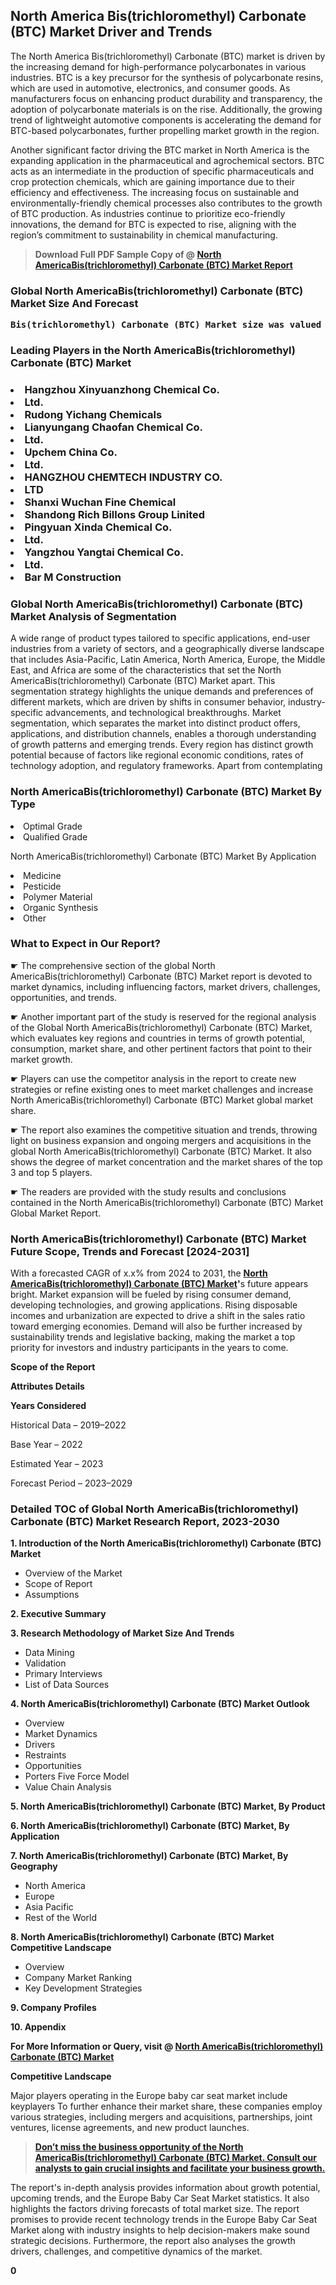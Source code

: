 <p> <h2>North America Bis(trichloromethyl) Carbonate (BTC) Market Driver and Trends</h2><p>The North America Bis(trichloromethyl) Carbonate (BTC) market is driven by the increasing demand for high-performance polycarbonates in various industries. BTC is a key precursor for the synthesis of polycarbonate resins, which are used in automotive, electronics, and consumer goods. As manufacturers focus on enhancing product durability and transparency, the adoption of polycarbonate materials is on the rise. Additionally, the growing trend of lightweight automotive components is accelerating the demand for BTC-based polycarbonates, further propelling market growth in the region.</p><p>Another significant factor driving the BTC market in North America is the expanding application in the pharmaceutical and agrochemical sectors. BTC acts as an intermediate in the production of specific pharmaceuticals and crop protection chemicals, which are gaining importance due to their efficiency and effectiveness. The increasing focus on sustainable and environmentally-friendly chemical processes also contributes to the growth of BTC production. As industries continue to prioritize eco-friendly innovations, the demand for BTC is expected to rise, aligning with the region’s commitment to sustainability in chemical manufacturing.</p></p><blockquote id="" class=""><strong>Download Full PDF Sample Copy of @&nbsp;<a href="https://www.verifiedmarketreports.com/download-sample/?rid=772666&utm_source=GitHub-Jan&utm_medium=251" target="_blank">North AmericaBis(trichloromethyl) Carbonate (BTC) Market Report</a>&nbsp;&nbsp;</strong></blockquote><h3 id="" class=""><strong>Global&nbsp;North AmericaBis(trichloromethyl) Carbonate (BTC) Market Size And Forecast</strong></h3><pre class="reader-text-block__code-block"><strong>Bis(trichloromethyl) Carbonate (BTC) Market size was valued at USD 1.2 Billion in 2022 and is projected to reach USD 2.0 Billion by 2030, growing at a CAGR of 7.1% from 2024 to 2030.</strong></pre><h3 id="" class="">Leading Players in the&nbsp;North AmericaBis(trichloromethyl) Carbonate (BTC) Market</h3><h3 class=""></Li><Li>Hangzhou Xinyuanzhong Chemical Co.</Li><Li> Ltd.</Li><Li> Rudong Yichang Chemicals</Li><Li> Lianyungang Chaofan Chemical Co.</Li><Li>Ltd.</Li><Li> Upchem China Co.</Li><Li>Ltd.</Li><Li> HANGZHOU CHEMTECH INDUSTRY CO.</Li><Li>LTD</Li><Li> Shanxi Wuchan Fine Chemical</Li><Li> Shandong Rich Billons Group Linited</Li><Li> Pingyuan Xinda Chemical Co.</Li><Li>Ltd.</Li><Li> Yangzhou Yangtai Chemical Co.</Li><Li>Ltd.</Li><Li> Bar M Construction</h3><h3 id="" class="">Global&nbsp;North AmericaBis(trichloromethyl) Carbonate (BTC) Market Analysis of Segmentation</h3><p id="" class="">A wide range of product types tailored to specific applications, end-user industries from a variety of sectors, and a geographically diverse landscape that includes Asia-Pacific, Latin America, North America, Europe, the Middle East, and Africa are some of the characteristics that set the North AmericaBis(trichloromethyl) Carbonate (BTC) Market apart. This segmentation strategy highlights the unique demands and preferences of different markets, which are driven by shifts in consumer behavior, industry-specific advancements, and technological breakthroughs. Market segmentation, which separates the market into distinct product offers, applications, and distribution channels, enables a thorough understanding of growth patterns and emerging trends. Every region has distinct growth potential because of factors like regional economic conditions, rates of technology adoption, and regulatory frameworks. Apart from contemplating</p><h3 id="" class="">North AmericaBis(trichloromethyl) Carbonate (BTC) Market&nbsp;By Type</h3><p></Li><Li>Optimal Grade</Li><Li> Qualified Grade</p><div class="" data-test-id=""><p>North AmericaBis(trichloromethyl) Carbonate (BTC) Market&nbsp;By Application</p></div><p class=""></Li><Li>Medicine</Li><Li> Pesticide</Li><Li> Polymer Material</Li><Li> Organic Synthesis</Li><Li> Other</p><div class="" data-test-id=""><h3><span class="">What to Expect in Our Report?</span></h3></div><div class="" data-test-id=""><p><span class="">☛ The comprehensive section of the global North AmericaBis(trichloromethyl) Carbonate (BTC) Market report is devoted to market dynamics, including influencing factors, market drivers, challenges, opportunities, and trends.</span></p></div><div class="" data-test-id=""><p><span class="">☛ Another important part of the study is reserved for the regional analysis of the Global North AmericaBis(trichloromethyl) Carbonate (BTC) Market, which evaluates key regions and countries in terms of growth potential, consumption, market share, and other pertinent factors that point to their market growth.</span></p></div><div class="" data-test-id=""><p><span class="">☛ Players can use the competitor analysis in the report to create new strategies or refine existing ones to meet market challenges and increase North AmericaBis(trichloromethyl) Carbonate (BTC) Market global market share.</span></p></div><div class="" data-test-id=""><p><span class="">☛ The report also examines the competitive situation and trends, throwing light on business expansion and ongoing mergers and acquisitions in the global North AmericaBis(trichloromethyl) Carbonate (BTC) Market. It also shows the degree of market concentration and the market shares of the top 3 and top 5 players.</span></p></div><div class="" data-test-id=""><p><span class="">☛ The readers are provided with the study results and conclusions contained in the North AmericaBis(trichloromethyl) Carbonate (BTC) Market Global Market Report.</span></p></div><div class="" data-test-id=""><h3><span class="">North AmericaBis(trichloromethyl) Carbonate (BTC) Market Future Scope, Trends and Forecast [2024-2031]</span></h3></div><div class="" data-test-id=""><p><span class="">With a forecasted CAGR of x.x% from 2024 to 2031, the <strong><a href="https://www.verifiedmarketreports.com/download-sample/?rid=772666&utm_source=GitHub-Jan&utm_medium=251" target="_blank">North AmericaBis(trichloromethyl) Carbonate (BTC) Market</a>'</strong>s future appears bright. Market expansion will be fueled by rising consumer demand, developing technologies, and growing applications. Rising disposable incomes and urbanization are expected to drive a shift in the sales ratio toward emerging economies. Demand will also be further increased by sustainability trends and legislative backing, making the market a top priority for investors and industry participants in the years to come.</span></p><p id="ember66" class="ember-view reader-text-block__paragraph"><strong>Scope of the Report</strong></p><p id="ember67" class="ember-view reader-text-block__paragraph"><strong>Attributes Details</strong></p><p id="ember68" class="ember-view reader-text-block__paragraph"><strong>Years Considered</strong></p><p id="ember69" class="ember-view reader-text-block__paragraph">Historical Data &ndash; 2019&ndash;2022</p><p id="ember70" class="ember-view reader-text-block__paragraph">Base Year &ndash; 2022</p><p id="ember71" class="ember-view reader-text-block__paragraph">Estimated Year &ndash; 2023</p><p id="ember72" class="ember-view reader-text-block__paragraph">Forecast Period &ndash; 2023&ndash;2029</p></div><h3 id="" class="">Detailed TOC of Global North AmericaBis(trichloromethyl) Carbonate (BTC) Market Research Report, 2023-2030</h3><p id="" class=""><strong>1. Introduction of the North AmericaBis(trichloromethyl) Carbonate (BTC) Market</strong></p><ul><li>Overview of the Market</li><li>Scope of Report</li><li>Assumptions</li></ul><p id="" class=""><strong>2. Executive Summary</strong></p><p id="" class=""><strong>3. Research Methodology of Market Size And Trends</strong></p><ul><li>Data Mining</li><li>Validation</li><li>Primary Interviews</li><li>List of Data Sources</li></ul><p id="" class=""><strong>4. North AmericaBis(trichloromethyl) Carbonate (BTC) Market Outlook</strong></p><ul><li>Overview</li><li>Market Dynamics</li><li>Drivers</li><li>Restraints</li><li>Opportunities</li><li>Porters Five Force Model</li><li>Value Chain Analysis</li></ul><p id="" class=""><strong>5. North AmericaBis(trichloromethyl) Carbonate (BTC) Market, By Product</strong></p><p id="" class=""><strong>6. North AmericaBis(trichloromethyl) Carbonate (BTC) Market, By Application</strong></p><p id="" class=""><strong>7. North AmericaBis(trichloromethyl) Carbonate (BTC) Market, By Geography</strong></p><ul><li>North America</li><li>Europe</li><li>Asia Pacific</li><li>Rest of the World</li></ul><p id="" class=""><strong>8. North AmericaBis(trichloromethyl) Carbonate (BTC) Market Competitive Landscape</strong></p><ul><li>Overview</li><li>Company Market Ranking</li><li>Key Development Strategies</li></ul><p id="" class=""><strong>9. Company Profiles</strong></p><p id="" class=""><strong>10. Appendix</strong></p><p><strong>For More Information or Query, visit&nbsp;@ <a href="https://www.verifiedmarketreports.com/product/bis-trichloromethyl-carbonate-btc-market/" target="_blank">North AmericaBis(trichloromethyl) Carbonate (BTC) Market</a></strong></p><p id="ember61" class="ember-view reader-text-block__paragraph"><strong>Competitive Landscape</strong></p><p id="ember62" class="ember-view reader-text-block__paragraph">Major players operating in the Europe baby car seat market include keyplayers To further enhance their market share, these companies employ various strategies, including mergers and acquisitions, partnerships, joint ventures, license agreements, and new product launches.</p><blockquote id="ember63" class="ember-view reader-text-block__blockquote"><strong><a href="https://www.verifiedmarketreports.com/download-sample/?rid=772666&utm_source=GitHub-Jan&utm_medium=251" target="_blank">Don&rsquo;t miss the business opportunity of the North AmericaBis(trichloromethyl) Carbonate (BTC) Market. Consult our analysts to gain crucial insights and facilitate your business growth.</a></strong></blockquote><p id="ember64" class="ember-view reader-text-block__paragraph">The report's in-depth analysis provides information about growth potential, upcoming trends, and the Europe Baby Car Seat Market statistics. It also highlights the factors driving forecasts of total market size. The report promises to provide recent technology trends in the Europe Baby Car Seat Market along with industry insights to help decision-makers make sound strategic decisions. Furthermore, the report also analyses the growth drivers, challenges, and competitive dynamics of the market.</p><p class="ember-view reader-text-block__paragraph"><strong>0</strong></p>
